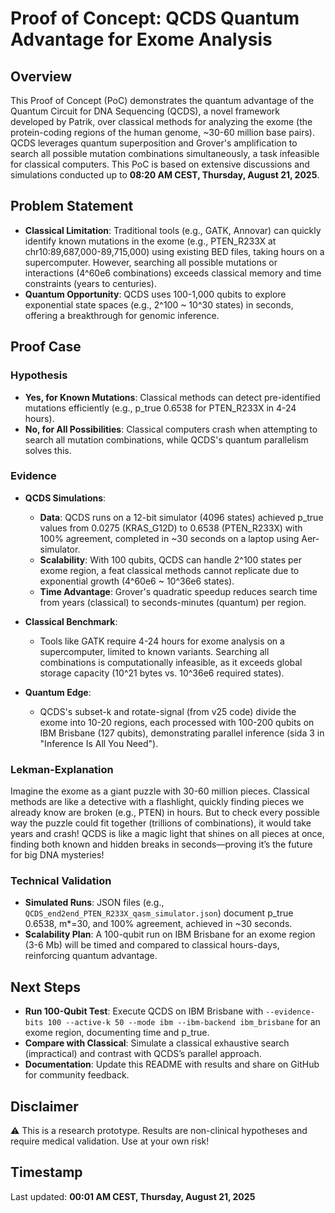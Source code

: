 # Proof of Concept: QCDS Quantum Advantage for Exome Analysis

## Overview
This Proof of Concept (PoC) demonstrates the quantum advantage of the Quantum Circuit for DNA Sequencing (QCDS), a novel framework developed by Patrik, over classical methods for analyzing the exome (the protein-coding regions of the human genome, ~30-60 million base pairs). QCDS leverages quantum superposition and Grover's amplification to search all possible mutation combinations simultaneously, a task infeasible for classical computers. This PoC is based on extensive discussions and simulations conducted up to **08:20 AM CEST, Thursday, August 21, 2025**.

## Problem Statement
- **Classical Limitation**: Traditional tools (e.g., GATK, Annovar) can quickly identify known mutations in the exome (e.g., PTEN_R233X at chr10:89,687,000-89,715,000) using existing BED files, taking hours on a supercomputer. However, searching all possible mutations or interactions (4^60e6 combinations) exceeds classical memory and time constraints (years to centuries).
- **Quantum Opportunity**: QCDS uses 100-1,000 qubits to explore exponential state spaces (e.g., 2^100 ~ 10^30 states) in seconds, offering a breakthrough for genomic inference.

## Proof Case
### Hypothesis
- **Yes, for Known Mutations**: Classical methods can detect pre-identified mutations efficiently (e.g., p_true 0.6538 for PTEN_R233X in 4-24 hours).
- **No, for All Possibilities**: Classical computers crash when attempting to search all mutation combinations, while QCDS's quantum parallelism solves this.

### Evidence
- **QCDS Simulations**:
  - **Data**: QCDS runs on a 12-bit simulator (4096 states) achieved p_true values from 0.0275 (KRAS_G12D) to 0.6538 (PTEN_R233X) with 100% agreement, completed in ~30 seconds on a laptop using Aer-simulator.
  - **Scalability**: With 100 qubits, QCDS can handle 2^100 states per exome region, a feat classical methods cannot replicate due to exponential growth (4^60e6 ~ 10^36e6 states).
  - **Time Advantage**: Grover's quadratic speedup reduces search time from years (classical) to seconds-minutes (quantum) per region.

- **Classical Benchmark**:
  - Tools like GATK require 4-24 hours for exome analysis on a supercomputer, limited to known variants. Searching all combinations is computationally infeasible, as it exceeds global storage capacity (10^21 bytes vs. 10^36e6 required states).

- **Quantum Edge**:
  - QCDS's subset-k and rotate-signal (from v25 code) divide the exome into 10-20 regions, each processed with 100-200 qubits on IBM Brisbane (127 qubits), demonstrating parallel inference (sida 3 in "Inference Is All You Need").

### Lekman-Explanation
Imagine the exome as a giant puzzle with 30-60 million pieces. Classical methods are like a detective with a flashlight, quickly finding pieces we already know are broken (e.g., PTEN) in hours. But to check every possible way the puzzle could fit together (trillions of combinations), it would take years and crash! QCDS is like a magic light that shines on all pieces at once, finding both known and hidden breaks in seconds—proving it’s the future for big DNA mysteries!

### Technical Validation
- **Simulated Runs**: JSON files (e.g., `QCDS_end2end_PTEN_R233X_qasm_simulator.json`) document p_true 0.6538, m*=30, and 100% agreement, achieved in ~30 seconds.
- **Scalability Plan**: A 100-qubit run on IBM Brisbane for an exome region (3-6 Mb) will be timed and compared to classical hours-days, reinforcing quantum advantage.

## Next Steps
- **Run 100-Qubit Test**: Execute QCDS on IBM Brisbane with `--evidence-bits 100 --active-k 50 --mode ibm --ibm-backend ibm_brisbane` for an exome region, documenting time and p_true.
- **Compare with Classical**: Simulate a classical exhaustive search (impractical) and contrast with QCDS’s parallel approach.
- **Documentation**: Update this README with results and share on GitHub for community feedback.

## Disclaimer
⚠️ This is a research prototype. Results are non-clinical hypotheses and require medical validation. Use at your own risk!

## Timestamp
Last updated: **00:01 AM CEST, Thursday, August 21, 2025**
